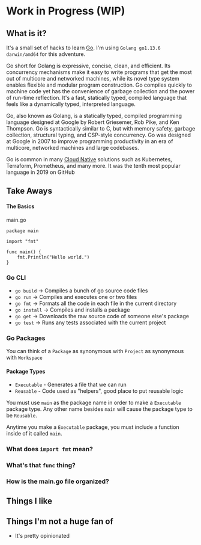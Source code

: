 # Work in Progress (WIP)

## What is it?
It's a small set of hacks to learn [Go](https://golang.org/). I'm using `Golang go1.13.6 darwin/amd64` for this adventure.

Go short for Golang is expressive, concise, clean, and efficient. Its concurrency mechanisms make it easy to write programs that get the most out of multicore and networked machines, while its novel type system enables flexible and modular program construction. Go compiles quickly to machine code yet has the convenience of garbage collection and the power of run-time reflection. It's a fast, statically typed, compiled language that feels like a dynamically typed, interpreted language.

Go, also known as Golang, is a statically typed, compiled programming language designed at Google by Robert Griesemer, Rob Pike, and Ken Thompson. Go is syntactically similar to C, but with memory safety, garbage collection, structural typing, and CSP-style concurrency. Go was designed at Google in 2007 to improve programming productivity in an era of multicore, networked machines and large codebases.

Go is common in many [Cloud Native](https://www.cncf.io/) solutions such as Kubernetes, Terraform, Prometheus, and many more. It was the tenth most popular language in 2019 on GitHub

## Take Aways
#### The Basics
main.go
```
package main

import "fmt"

func main() {
	fmt.Println("Hello world.")
}
```
### Go CLI
- `go build` -> Compiles a bunch of go source code files
- `go run` -> Compiles and executes one or two files
- `go fmt` -> Formats all the code in each file in the current directory
- `go install` -> Compiles and installs a package
- `go get` -> Downloads the raw source code of someone else's package
- `go test` -> Runs any tests associated with the current project

### Go Packages
You can think of a `Package` as synonymous with `Project` as synonymous with `Workspace`

#### Package Types
- `Executable` - Generates a file that we can run
- `Reusable` - Code used as "helpers", good place to put reusable logic

You must use `main` as the package name in order to make a `Executable` package type. Any other name besides `main` will cause the package type to be `Reusable`.

Anytime you make a `Executable` package, you must include a function inside of it called `main`.

### What does `import fmt` mean?

### What's that `func` thing?

### How is the main.go file organized?

## Things I like

## Things I'm not a huge fan of
- It's pretty opinionated
